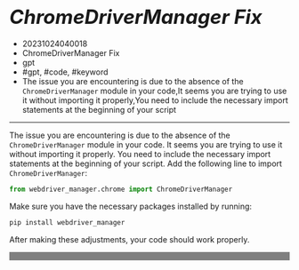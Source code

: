 # **<span style="font-size: 35px; font-style: italic;">ChromeDriverManager Fix</span>**


- 20231024040018  
- ChromeDriverManager Fix  
- gpt  
- #gpt, #code, #keyword  
- The issue you are encountering is due to the absence of the `ChromeDriverManager` module in your code,It seems you are trying to use it without importing it properly,You need to include the necessary import statements at the beginning of your script  
**** 



The issue you are encountering is due to the absence of the `ChromeDriverManager` module in your code. It seems you are trying to use it without importing it properly. You need to include the necessary import statements at the beginning of your script. Add the following line to import `ChromeDriverManager`:

```python
from webdriver_manager.chrome import ChromeDriverManager
```

Make sure you have the necessary packages installed by running:

```bash
pip install webdriver_manager
```

After making these adjustments, your code should work properly.




<div style="background-color: grey; height: 15px;"></div>

